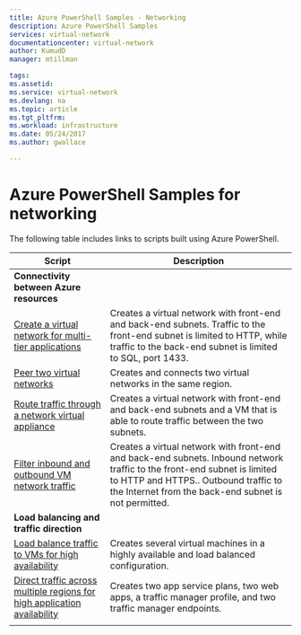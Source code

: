 ```yaml
---
title: Azure PowerShell Samples - Networking
description: Azure PowerShell Samples
services: virtual-network
documentationcenter: virtual-network
author: KumudD
manager: mtillman

tags:
ms.assetid:
ms.service: virtual-network
ms.devlang: na
ms.topic: article
ms.tgt_pltfrm:
ms.workload: infrastructure
ms.date: 05/24/2017
ms.author: gwallace

---
```

# Azure PowerShell Samples for networking

The following table includes links to scripts built using Azure PowerShell.

| Script | Description |
|-|-|
|**Connectivity between Azure resources**||
| [Create a virtual network for multi-tier applications](./scripts/virtual-network-powershell-sample-multi-tier-application.md?toc=%2fazure%2fnetworking%2ftoc.json) | Creates a virtual network with front-end and back-end subnets. Traffic to the front-end subnet is limited to HTTP, while traffic to the back-end subnet is limited to SQL, port 1433. |
| [Peer two virtual networks](./scripts/virtual-network-powershell-sample-peer-two-virtual-networks.md?toc=%2fazure%2fnetworking%2ftoc.json) | Creates and connects two virtual networks in the same region. |
| [Route traffic through a network virtual appliance](./scripts/virtual-network-powershell-sample-route-traffic-through-nva.md?toc=%2fazure%2fnetworking%2ftoc.json) | Creates a virtual network with front-end and back-end subnets and a VM that is able to route traffic between the two subnets. |
| [Filter inbound and outbound VM network traffic](./scripts/virtual-network-powershell-filter-network-traffic.md?toc=%2fazure%2fnetworking%2ftoc.json) | Creates a virtual network with front-end and back-end subnets. Inbound network traffic to the front-end subnet is limited to HTTP and HTTPS.. Outbound traffic to the Internet from the back-end subnet is not permitted. |
|**Load balancing and traffic direction**||
| [Load balance traffic to VMs for high availability](./scripts/load-balancer-windows-powershell-sample-nlb.md?toc=%2fazure%2fnetworking%2ftoc.json) | Creates several virtual machines in a highly available and load balanced configuration. |
| [Direct traffic across multiple regions for high application availability](./scripts/traffic-manager-powershell-websites-high-availability.md?toc=%2fazure%2fnetworking%2ftoc.json) |  Creates two app service plans, two web apps, a traffic manager profile, and two traffic manager endpoints. |
| | |
